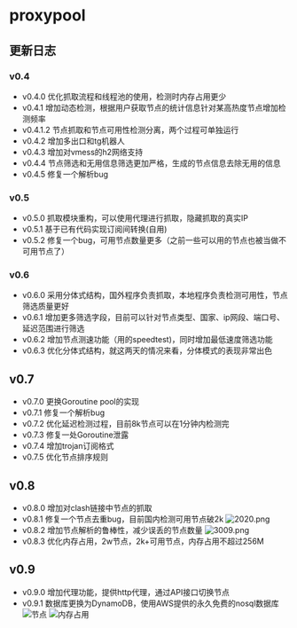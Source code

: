 # proxypool

## 更新日志

### v0.4
- v0.4.0 优化抓取流程和线程池的使用，检测时内存占用更少
- v0.4.1 增加动态检测，根据用户获取节点的统计信息针对某高热度节点增加检测频率
- v0.4.1.2 节点抓取和节点可用性检测分离，两个过程可单独运行
- v0.4.2 增加多出口和tg机器人
- v0.4.3 增加对vmess的h2网络支持
- v0.4.4 节点筛选和无用信息筛选更加严格，生成的节点信息去除无用的信息
- v0.4.5 修复一个解析bug

### v0.5
- v0.5.0 抓取模块重构，可以使用代理进行抓取，隐藏抓取的真实IP
- v0.5.1 基于已有代码实现订阅间转换(自用)
- v0.5.2 修复一个bug，可用节点数量更多（之前一些可以用的节点也被当做不可用节点了）

### v0.6
- v0.6.0 采用分体式结构，国外程序负责抓取，本地程序负责检测可用性，节点筛选质量更好
- v0.6.1 增加更多筛选字段，目前可以针对节点类型、国家、ip网段、端口号、延迟范围进行筛选
- v0.6.2 增加节点测速功能（用的speedtest)，同时增加最低速度筛选功能
- v0.6.3 优化分体式结构，就这两天的情况来看，分体模式的表现非常出色

## v0.7
- v0.7.0 更换Goroutine pool的实现
- v0.7.1 修复一个解析bug
- v0.7.2 优化延迟检测过程，目前8k节点可以在1分钟内检测完
- v0.7.3 修复一处Goroutine泄露
- v0.7.4 增加trojan订阅格式
- v0.7.5 优化节点排序规则

## v0.8
- v0.8.0 增加对clash链接中节点的抓取
- v0.8.1 修复一个节点去重bug，目前国内检测可用节点破2k
![2020.png](https://i.loli.net/2020/11/08/fjuGbWKXP2ZLkaw.png)
- v0.8.2 增加节点解析的鲁棒性，减少误丢的节点数量
![3009.png](https://i.loli.net/2020/11/20/kYSFe14mHRgUyL9.png)
- v0.8.3 优化内存占用，2w节点，2k+可用节点，内存占用不超过256M

## v0.9
- v0.9.0 增加代理功能，提供http代理，通过API接口切换节点
- v0.9.1 数据库更换为DynamoDB，使用AWS提供的永久免费的nosql数据库
![节点](https://i.loli.net/2020/12/24/pjGn4lIhogyBO8x.png)
![内存占用](https://i.loli.net/2020/12/24/7NectQpZCw6l89z.png)

